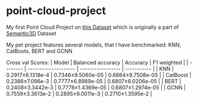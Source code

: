 # point-cloud-project
My first Point Cloud Project on [this Dataset](https://www.kaggle.com/datasets/kmader/point-cloud-segmentation) which is originally a part of [Semantic3D](http://semantic3d.net/) Dataset

My pet project features several models, that I have benchmarked: KNN, CatBoots, BERT and GCNN

Cross val Scores: 
| Model    | Balanced accuracy    | Accuracy          | F1 weighted       |
| -------- | -------------------- | ----------------- | -----------       |
| KNN      | 0.2917±6.1318e-4     | 0.7346±9.5060e-05 | 0.6864±9.7508e-05 |
| CatBoost | 0.2386±7.096e-3      | 0.7777±6.8989e-05 | 0.6807±6.0206e-05 |
| BERT     | 0.2408±3.3442e-3     | 0.7778±1.4369e-05 | 0.6807±1.2974e-05 |
| GСNN     | 0.7559±3.3613e-2     | 0.2895±9.0011e-3  | 0.2710±1.3595e-2  |
